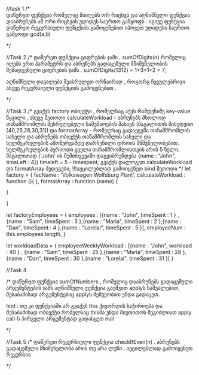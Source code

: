 //task 1
/*  
    დაწერეთ ფუნქცია რომელიც მიიღებს ორ რიცხვს და აღნიშნული ფუნქცია
    დააბრუნებს ამ ორი რიცხვის უდიდეს საერთო გამყოფს . 
    იგივე ფუნქცია დაწერეთ რეკურსიული ფუნცქიის გამოყენებით იპოვეთ უდიდესი საერთო გამყოფი 
    gcd(a,b)
    
*/


//Task 2 
/*
დაწერეთ ფუნქცია ციფრების ჯამი , sumOfDigits(n) რომელიც იღებს ერთ პარამეტრს 
და აბრუნებს გადაცემული მნიშვნელობის შემადგენელი ციფრების ჯამს . 
sumOfDigits(1312) = 1+3+1+2 = 7;

აღნიშნული დავალება შეასრულეთ ორნაირად , როგორც ჩვეულებრივი ასევე რეკურსიული
ფუნქციის გამოყენებით . 

*/


//Task 3
/*
    გვაქვს factory ობიექტი , რომელსაც აქვს რამდენიმე key-value წყვილი , 
    ასევე მეთოდი calculateWorkload - აბრუნებს მხოლოდ თანამშრომლის შესრულებული სამუშაოების მასივს (მაგალითის მიხედვით [40,25,28,30,31])
    და formatArray - რომელსაც გადაეცემა თანამშრომლის სახელი და აბრუნებს  ობიექტს თანამშრომლის სახელი  და ხელშეკრულების ამოწურვამდე
    დარჩენილი დროის მნშვნელობებით. ხელშეკრულების პერიოდი ყველა თანამშრომლისთვის არის 5 წელი. 
    მაგალითად ('John' ის შემთხვევაში დაგვიბრუნდება {name : "John", timeLeft : 4}) timeleft = 5 - timespent;
    გვაქვს 
    დალოგეთ calculateWorkload და formatArray შედეგები; 
    !!!აუცილებლად გამოიყენეთ bind მეთოდი
*/
let factory = {
    facName : 'Volkswagen Wolfsburg Plant',
    calculateWorkload : function (){
    },
    formatArray : function (name) {

    }
    
}

let factoryEmployees = {
    employees : [{name : "John", timeSpent : 1 } , {name : "Sam", timeSpent : 3 },{name : "Maria", timeSpent : 2 },{name : "Dan", timeSpent : 4 },{name : "Lorelai", timeSpent : 5 }],
    employeeNum : this.employees.length,
}

let workloadData = {
    employeeWeeklyWorkload : [{name : "John", workload : 40 } , {name : "Sam", timeSpent : 25 },{name : "Maria", timeSpent : 28 },{name : "Dan", timeSpent : 30 },{name : "Lorelai", timeSpent : 31 }]
}


//Task 4

/*
დაწერეთ ფუნქცია sumOfNumbers , რომელიც დააბრუნებს გადაცემული არგუმენტების ჯამს
აღნიშნული ფუნქცია გაუშვით applyს საშუალებით, შესაბამისად არგუმენტებიც applyს მეშვეობით უნდა გადაცეთ.

hint :  თუ კი ფუნქციაში არ გვაქვს this ქივორდის საჭიროება და შესაბამისად ობიექტი რომელსაც
thisმა უნდა მიუთითოს შეგიძლიათ apply call-ს პირველი არგუმენტად გადასცეთ null 


*/


//Task 5
/*
დაწერეთ რეკურსიული ფუნქცია checkIfEven(n) . აბრუნებს გადაცემული მნიშვნელობა
არის თუ არა ლუწი . აუცილებლად გამოიყენეთ რეკურსია

*/

